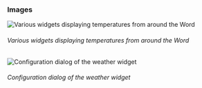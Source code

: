 ### Images

![Various widgets displaying temperatures from around the Word](https://raw.githubusercontent.com/sdorra/adf-widget-weather/master/registry/adf-widget-weather-01.png "Various widgets displaying temperatures from around the Word")
###### Various widgets displaying temperatures from around the Word

![Configuration dialog of the weather widget](https://raw.githubusercontent.com/sdorra/adf-widget-weather/master/registry/adf-widget-weather-02.png "Configuration dialog of the weather widget")
###### Configuration dialog of the weather widget
